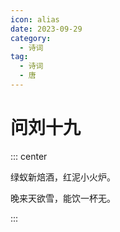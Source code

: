 ```yaml
---
icon: alias
date: 2023-09-29
category:
  - 诗词
tag:
  - 诗词
  - 唐
---
```



# 问刘十九

<!-- more -->

::: center

绿蚁新焙酒，红泥小火炉。

晚来天欲雪，能饮一杯无。

:::